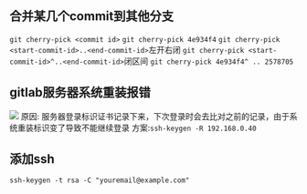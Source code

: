 ## 合并某几个commit到其他分支
`git cherry-pick <commit id>`
`git cherry-pick 4e934f4`
`git cherry-pick <start-commit-id>..<end-commit-id>`左开右闭
`git cherry-pick <start-commit-id>^..<end-commit-id>`闭区间
`git cherry-pick 4e934f4^ .. 2578705`
## gitlab服务器系统重装报错
![](https://i.vgy.me/Ia4CkA.png)
原因: 服务器登录标识证书记录下来，下次登录时会去比对之前的记录，由于系统重装标识变了导致不能继续登录
方案:`ssh-keygen -R 192.168.0.40`
## 添加ssh
`ssh-keygen -t rsa -C "youremail@example.com"`